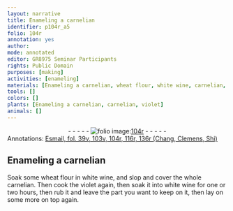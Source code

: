 ```yaml
---
layout: narrative
title: Enameling a carnelian
identifier: p104r_a5
folio: 104r
annotation: yes
author:
mode: annotated
editor: GR8975 Seminar Participants
rights: Public Domain
purposes: [making]
activities: [enameling]
materials: [Enameling a carnelian, wheat flour, white wine, carnelian, violet]
tools: []
colors: []
plants: [Enameling a carnelian, carnelian, violet]
animals: []
---
```


 <div class="folio" align="center">- - - - - <a href="http://gallica.bnf.fr/ark:/12148/btv1b10500001g/f213.image" target="_blank"><img src="https://cu-mkp.github.io/GR8975-edition/assets/photo-icon.png" alt="folio image: " style="display:inline-block; margin-bottom:-3px;"/>104r</a> - - - - - </div>  
<div class="annotation" align="left">Annotations:
<a href="https://drive.google.com/drive/folders/0BwJi-u8sfkVDYVR5NE9zV1BfTUE" target="_blank">Esmail, fol. 39v, 103v, 104r, 116r, 136r (Chang, Clemens, Shi)</a>
 </div>
 

## <span class="material"><span class="plant">Enameling a carnelian</span></span>

 
<span class="activity"></span>Soak some <span class="material">wheat flour</span> in <span class="material">white wine</span>, and slop and cover the whole <span class="material"><span class="plant">carnelian</span></span>. Then cook the <span class="material"><span class="plant">violet</span></span> again, then soak it into <span class="material">white wine</span> for one or two <span class="unit">hours</span>, then rub it and leave the part you want to keep on it, then lay on some more on top again.
 